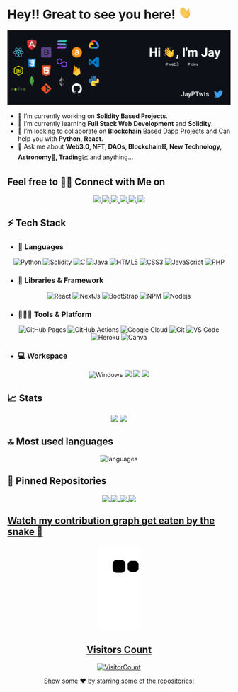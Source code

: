 # Hey!! Great to see you here! <img src="/assets/wave.gif" width="30px">

<!--
**JayP09/JayP09** is a ✨ _special_ ✨ repository because its `README.md` (this file) appears on your GitHub profile.

Here are some ideas to get you started:
-->
<img src="/assets/Github Banner.jpg">

- 🔭 I’m currently working on **Solidity Based Projects**.
- 🌱 I’m currently learning **Full Stack Web Development** and **Solidity**.
- 👯 I’m looking to collaborate on **Blockchain** Based Dapp Projects and Can help you with **Python**, **React**.
- 💬 Ask me about **Web3.0, NFT, DAOs, Blockchain⛓, New Technology, Astronomy🔭, Trading📈** and anything...

## Feel free to 🤝🏻 Connect with Me on

<p align="center">
	<a href="https://www.linkedin.com/in/jaypanchal09/">
		<img src="https://img.shields.io/badge/LinkedIn-0077B5?style=for-the-badge&logo=linkedin&logoColor=white" />
	</a>
	<a href="https://twitter.com/JayPTwts">
		<img src="https://img.shields.io/badge/Twitter-1DA1F2?style=for-the-badge&logo=twitter&logoColor=white" />
	</a>
	<a href="https://www.instagram.com/iamjaypanchal_/">
		<img src="https://img.shields.io/badge/Instagram-E4405F?style=for-the-badge&logo=instagram&logoColor=white" />
	</a>
	<a href="https://dev.to/jayp09">
		<img src="https://img.shields.io/badge/dev.to-0A0A0A?style=for-the-badge&logo=devdotto&logoColor=white" />
	</a>
        <a href="mailto:panchalj272@gmail.com">
		<img src="https://img.shields.io/badge/Gmail-D14836?style=for-the-badge&logo=gmail&logoColor=white" />
	</a>
          <a href="https://www.hackerrank.com/panchalj272?hr_r=1">
		<img src="https://img.shields.io/badge/Hackerrank-1BA94C?style=for-the-badge&logo=hackerrank&logoColor=white" />
	</a>
</p>



## ⚡ Tech Stack

- ### 🚀 Languages

<p align="center">
  <img alt="Python" src="https://img.shields.io/badge/Python-FFD43B?style=for-the-badge&logo=python&logoColor=306998" />
  <img alt="Solidity" src="https://img.shields.io/badge/solidity-323330?style=for-the-badge&logo=solidity&logoColor=F7DF1E" />
  <img alt="C" src="https://img.shields.io/badge/C-00599C?style=for-the-badge&logo=c&logoColor=white" />
  <img alt="Java" src="https://img.shields.io/badge/Java-ED8B00?style=for-the-badge&logo=java&logoColor=white" />
  <img alt="HTML5" src="https://img.shields.io/badge/HTML5-E34F26?style=for-the-badge&logo=html5&logoColor=white" />
  <img alt="CSS3" src="https://img.shields.io/badge/CSS3-1572B6?style=for-the-badge&logo=css3&logoColor=white" />
  <img alt="JavaScript" src="https://img.shields.io/badge/JavaScript-323330?style=for-the-badge&logo=javascript&logoColor=F7DF1E" />
  <img alt="PHP" src="https://img.shields.io/badge/PHP-474A8A?style=for-the-badge&logo=php&logoColor=F7DF1E" />
</p>

- ### 🧩 Libraries & Framework

<p align="center">
  <img alt="React" src="https://img.shields.io/badge/React-20232A?style=for-the-badge&logo=react&logoColor=61DAFB" />
  <img alt="NextJs" src="https://img.shields.io/badge/NextJs-11232A?style=for-the-badge" />
  <img alt="BootStrap" src="https://img.shields.io/badge/Bootstrap-563D7C?style=for-the-badge&logo=bootstrap&logoColor=white" />
  <img alt="NPM" src="https://img.shields.io/badge/npm-CB3837?style=for-the-badge&logo=npm&logoColor=white" />
  <img alt="Nodejs" src="https://img.shields.io/badge/Node.js-339933?style=for-the-badge&logo=nodedotjs&logoColor=white" />
</p>

- ### 🧑🏻‍💻 Tools & Platform

<p align="center">
  <img alt="GitHub Pages" src="https://img.shields.io/badge/GitHub_Pages-100000?style=for-the-badge&logo=github&logoColor=white" />
  <img alt="GitHub Actions" src="https://img.shields.io/badge/GitHub_Actions-2088FF?style=for-the-badge&logo=github-actions&logoColor=white" />
  <img alt="Google Cloud" src="https://img.shields.io/badge/Google_Cloud-4285F4?style=for-the-badge&logo=google-cloud&logoColor=white" />
  <img alt="Git" src="https://img.shields.io/badge/Git-F05032?style=for-the-badge&logo=git&logoColor=white" />
  <img alt="VS Code" src="https://img.shields.io/badge/Visual_Studio_Code-0078D4?style=for-the-badge&logo=visual%20studio%20code&logoColor=white" />
  <img alt="Heroku" src="https://img.shields.io/badge/Heroku-430098?style=for-the-badge&logo=heroku&logoColor=white" />
  <img alt="Canva" src="https://img.shields.io/badge/Canva-%2300C4CC.svg?&style=for-the-badge&logo=Canva&logoColor=white" />
</p>

- ### 💻 Workspace

<p align="center">
  <img alt="Windows" src="https://img.shields.io/badge/Windows-0078D6?style=for-the-badge&logo=windows&logoColor=white" />
  <img src="https://img.shields.io/badge/amd-Ryzen%205%204600H-%23ED1C24.svg?&style=for-the-badge&logo=amd&logoColor=white" /> 
  <img src = "https://img.shields.io/badge/NVIDIA-GTX1650%20Ti-76B900?style=for-the-badge&logo=nvidia&logoColor=white"/> 
  <img src = "https://img.shields.io/badge/Acer-Nitro%205-E2231A?style=for-the-badge&logo=acer&logoColor=white"/>
</p>

## 📈 Stats

<p align="center">
  <img width="48%" src="https://github-readme-stats.vercel.app/api?username=JayP09&show_icons=true&hide_border=true&theme=radical" />
  <img width="48%" src="https://github-readme-streak-stats.herokuapp.com/?user=JayP09&hide_border=true&theme=radical" />
</p>

## 🔝 Most used languages

<p align="center">
  <img alt="languages" src="https://github-readme-stats.vercel.app/api/top-langs/?username=JayP09&layout=compact&hide_border=true&theme=radical" />
</p>

## 📕 Pinned Repositories

<p align="center">
  <a href="https://github.com/JayP09/TragicSimpBot">
    <img align="center" src="https://github-readme-stats.vercel.app/api/pin/?username=JayP09&repo=TragicSimpBot&hide_border=true&theme=radical" />
  <a href="https://github.com/JayP09/instamemexbot">
    <img align="center" src="https://github-readme-stats.vercel.app/api/pin/?username=JayP09&repo=instamemexbot&hide_border=true&theme=radical" />
   <a href="https://github.com/JayP09/simple-defi-app">
    <img align="center" src="https://github-readme-stats.vercel.app/api/pin/?username=JayP09&repo=simple-defi-app&hide_border=true&theme=radical" />
   <a href="https://github.com/JayP09/NFT-Game">
    <img align="center" src="https://github-readme-stats.vercel.app/api/pin/?username=JayP09&repo=NFT-Game&hide_border=true&theme=radical" />
</p>


## Watch my contribution graph get eaten by the snake 🐍

<p align="center">
   <img src="https://github.com/JayP09/JayP09/blob/output/github-contribution-grid-snake.svg" alt="snake">
</p>

<p align="center">
    <h2 align="center">Visitors Count</h2>
    <p align="center">
      <img src="https://profile-counter.glitch.me/{JayP09}/count.svg" alt="VisitorCount">
    </p>
</p>

<p align="center">
   Show some ❤️ by starring some of the repositories!
</p>

